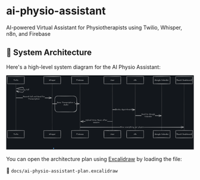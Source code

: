# ai-physio-assistant
AI-powered Virtual Assistant for Physiotherapists using Twilio, Whisper, n8n, and Firebase
## 🧠 System Architecture

Here's a high-level system diagram for the AI Physio Assistant:

![System Diagram](docs/ai-physio-assistant.png)

You can open the architecture plan using [Excalidraw](https://excalidraw.com) by loading the file:

📁 `docs/ai-physio-assistant-plan.excalidraw`

